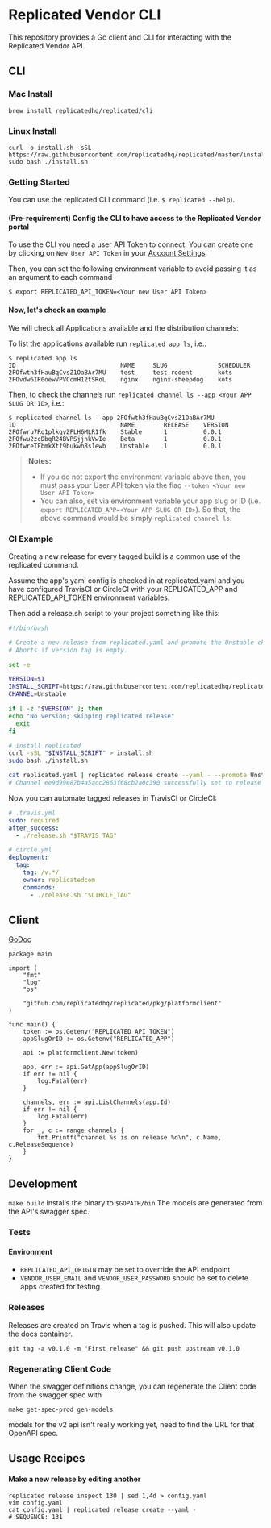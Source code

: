 # Replicated Vendor CLI

This repository provides a Go client and CLI for interacting with the Replicated Vendor API.

## CLI


### Mac Install
```
brew install replicatedhq/replicated/cli
```

### Linux Install
```
curl -o install.sh -sSL https://raw.githubusercontent.com/replicatedhq/replicated/master/install.sh
sudo bash ./install.sh
```

### Getting Started

You can use the replicated CLI command (i.e. `$ replicated --help`). 

#### (Pre-requirement) Config the CLI to have access to the Replicated Vendor portal 

To use the CLI you need a user API Token to connect. You can create one by clicking on `New User API Token` in your 
[Account Settings](https://vendor.replicated.com/account-settings). 

Then, you can set the following environment variable to avoid passing it as an argument to each command

```shell
$ export REPLICATED_API_TOKEN=<Your new User API Token>
```

#### Now, let's check an example

We will check all Applications available and the distribution channels:

To list the applications available run `replicated app ls`, i.e.:

```shell
$ replicated app ls  
ID                             NAME     SLUG              SCHEDULER
2FOfwth3fHauBqCvsZ1OaBAr7MU    test     test-rodent       kots
2FOvdw6IR0oewVPVCcmH12tSRoL    nginx    nginx-sheepdog    kots
```

Then, to check the channels run `replicated channel ls --app <Your APP SLUG OR ID>`, i.e.:

```shell
$ replicated channel ls --app 2FOfwth3fHauBqCvsZ1OaBAr7MU
ID                             NAME        RELEASE    VERSION
2FOfwru7Rq1plkqyZFLH6MLR1fk    Stable      1          0.0.1
2FOfwu2zcDbqR24BVPSjjnkVwIe    Beta        1          0.0.1
2FOfwreTFbmkXtf9bukwh8s1ewb    Unstable    1          0.0.1
```

> **Notes:**
> - If you do not export the environment variable above then, you must pass your User API token via the flag `--token <Your new User API Token>`
> - You can also, set via environment variable your app slug or ID (i.e. `export REPLICATED_APP=<Your APP SLUG OR ID>`). So that, the above 
command would be simply `replicated channel ls`.

### CI Example
Creating a new release for every tagged build is a common use of the replicated command.

Assume the app's yaml config is checked in at replicated.yaml and you have configured TravisCI or CircleCI with your REPLICATED_APP and REPLICATED_API_TOKEN environment variables.

Then add  a release.sh script to your project something like this:

```bash
#!/bin/bash

# Create a new release from replicated.yaml and promote the Unstable channel to use it.
# Aborts if version tag is empty.

set -e

VERSION=$1
INSTALL_SCRIPT=https://raw.githubusercontent.com/replicatedhq/replicated/master/install.sh
CHANNEL=Unstable

if [ -z "$VERSION" ]; then
echo "No version; skipping replicated release"
  exit
fi

# install replicated
curl -sSL "$INSTALL_SCRIPT" > install.sh
sudo bash ./install.sh

cat replicated.yaml | replicated release create --yaml - --promote Unstable --version "$VERSION"
# Channel ee9d99e87b4a5acc2863f68cb2a0c390 successfully set to release 15
```

Now you can automate tagged releases in TravisCI or CircleCI:

```yaml
# .travis.yml
sudo: required
after_success:
  - ./release.sh "$TRAVIS_TAG"

```

```yaml
# circle.yml
deployment:
  tag:
    tag: /v.*/
    owner: replicatedcom
    commands:
      - ./release.sh "$CIRCLE_TAG"
```

## Client

[GoDoc](https://godoc.org/github.com/replicatedhq/replicated/client)

```golang
package main

import (
	"fmt"
	"log"
	"os"

	"github.com/replicatedhq/replicated/pkg/platformclient"
)

func main() {
	token := os.Getenv("REPLICATED_API_TOKEN")
	appSlugOrID := os.Getenv("REPLICATED_APP")

	api := platformclient.New(token)

	app, err := api.GetApp(appSlugOrID)
	if err != nil {
		log.Fatal(err)
	}

	channels, err := api.ListChannels(app.Id)
	if err != nil {
		log.Fatal(err)
	}
	for _, c := range channels {
		fmt.Printf("channel %s is on release %d\n", c.Name, c.ReleaseSequence)
	}
}
```

## Development
```make build``` installs the binary to ```$GOPATH/bin```
The models are generated from the API's swagger spec.

### Tests

#### Environment
* ```REPLICATED_API_ORIGIN``` may be set to override the API endpoint
* ```VENDOR_USER_EMAIL``` and ```VENDOR_USER_PASSWORD``` should be set to delete apps created for testing

### Releases
Releases are created on Travis when a tag is pushed. This will also update the docs container.
```
git tag -a v0.1.0 -m "First release" && git push upstream v0.1.0
```

### Regenerating Client Code

When the swagger definitions change, you can regenerate the Client code from the swagger spec with

    make get-spec-prod gen-models

models for the v2 api isn't really working yet, need to find the URL for that OpenAPI spec.

## Usage Recipes

#### Make a new release by editing another
```
replicated release inspect 130 | sed 1,4d > config.yaml
vim config.yaml
cat config.yaml | replicated release create --yaml -
# SEQUENCE: 131
```
